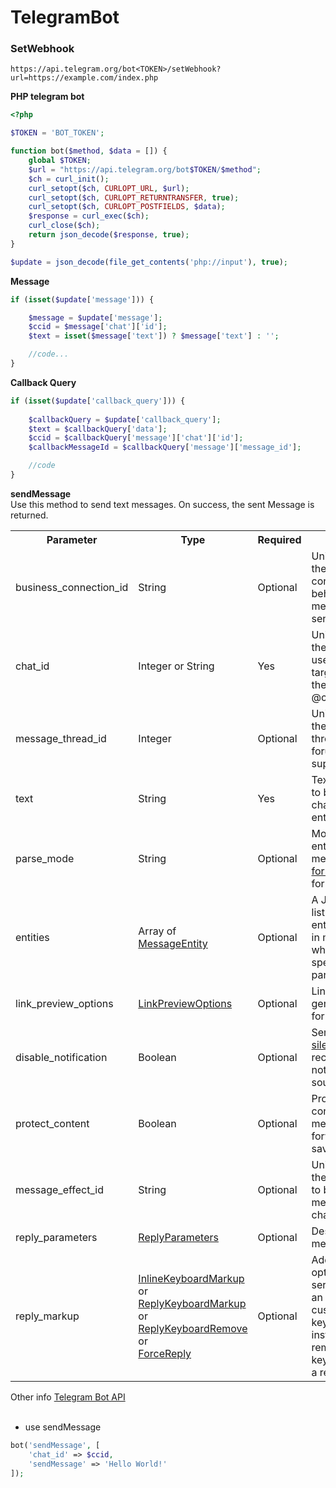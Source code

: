 # TelegramBot

<h3>SetWebhook</h3>

```
https://api.telegram.org/bot<TOKEN>/setWebhook?url=https://example.com/index.php
```

**PHP telegram bot**
```php
<?php

$TOKEN = 'BOT_TOKEN';

function bot($method, $data = []) {
    global $TOKEN;
    $url = "https://api.telegram.org/bot$TOKEN/$method";
    $ch = curl_init();
    curl_setopt($ch, CURLOPT_URL, $url);
    curl_setopt($ch, CURLOPT_RETURNTRANSFER, true);
    curl_setopt($ch, CURLOPT_POSTFIELDS, $data);
    $response = curl_exec($ch);
    curl_close($ch);
    return json_decode($response, true);
}

$update = json_decode(file_get_contents('php://input'), true);

```

**Message**
```php
if (isset($update['message'])) {

	$message = $update['message'];
	$ccid = $message['chat']['id'];
	$text = isset($message['text']) ? $message['text'] : '';

	//code...
}
```

**Callback Query**
```php
if (isset($update['callback_query'])) {
	
	$callbackQuery = $update['callback_query'];
	$text = $callbackQuery['data'];
	$ccid = $callbackQuery['message']['chat']['id'];
	$callbackMessageId = $callbackQuery['message']['message_id'];

	//code
}
```
**sendMessage** <br>
Use this method to send text messages. On success, the sent Message is returned.
<table>
	<tr>
		<th>Parameter</th>
		<th>Type</th>
		<th>Required</th>
		<th>Description</th>
	</tr>
	<tr>
		<td>business_connection_id</td>
		<td>String</td>
		<td>Optional</td>
		<td>Unique identifier of the business connection on behalf of which the message will be sent</td>
	</tr>
	<tr>
		<td>chat_id</td>
		<td>Integer or String</td>
		<td>Yes</td>
		<td>Unique identifier for the target chat or username of the target channel (in the format @channelusername)</td>
	</tr>
	<tr>
		<td>message_thread_id</td>
		<td>Integer</td>
		<td>Optional</td>
		<td>Unique identifier for the target message thread (topic) of the forum; for forum supergroups only</td>
	</tr>
	<tr>
		<td>text</td>
		<td>String</td>
		<td>Yes</td>
		<td>Text of the message to be sent, 1-4096 characters after entities parsing</td>
	</tr>
	<tr>
		<td>parse_mode</td>
		<td>String</td>
		<td>Optional</td>
		<td>Mode for parsing entities in the message text. See <a href="https://core.telegram.org/bots/api#formatting-options">formatting options</a> for more details.</td>
	</tr>
	<tr>
		<td>entities</td>
		<td>Array of <a href="https://core.telegram.org/bots/api#messageentity">MessageEntity</a></td>
		<td>Optional</td>
		<td>A JSON-serialized list of special entities that appear in message text, which can be specified instead of parse_mode</td>
	</tr>
	<tr>
		<td>link_preview_options</td>
		<td><a href="https://core.telegram.org/bots/api#linkpreviewoptions">LinkPreviewOptions</a></td>
		<td>Optional</td>
		<td>Link preview generation options for the message</td>
	</tr>
	<tr>
		<td>disable_notification</td>
		<td>Boolean</td>
		<td>Optional</td>
		<td>Sends the message <a href="https://telegram.org/blog/channels-2-0#silent-messages">silently</a>. Users will receive a notification with no sound.</td>
	</tr>
	<tr>
		<td>protect_content</td>
		<td>Boolean</td>
		<td>Optional</td>
		<td>Protects the contents of the sent message from forwarding and saving</td>
	</tr>
	<tr>
		<td>message_effect_id</td>
		<td>String</td>
		<td>Optional</td>
		<td>Unique identifier of the message effect to be added to the message; for private chats only</td>
	</tr>
	<tr>
		<td>reply_parameters</td>
		<td><a href="https://core.telegram.org/bots/api#replyparameters">ReplyParameters</a></td>
		<td>Optional</td>
		<td>Description of the message to reply to</td>
	</tr>
	<tr>
		<td>reply_markup</td>
		<td><a href="https://core.telegram.org/bots/api#inlinekeyboardmarkup">InlineKeyboardMarkup</a> or 
		<a href="https://core.telegram.org/bots/api#replykeyboardmarkup">ReplyKeyboardMarkup</a> or 
		<a href="https://core.telegram.org/bots/api#replykeyboardremove">ReplyKeyboardRemove</a> or <br>
		<a href="https://core.telegram.org/bots/api#forcereply">ForceReply</a></td>
		<td>Optional</td>
		<td>Additional interface options. A JSON-serialized object for an inline keyboard, custom reply keyboard, instructions to remove a reply keyboard or to force a reply from the user</td>
	</tr>
</table>
Other info <a href="https://core.telegram.org/bots/api#available-methods">Telegram Bot API</a>
<br><br>

- use sendMessage

```php
bot('sendMessage', [
	'chat_id' => $ccid,
	'sendMessage' => 'Hello World!'
]);
```
